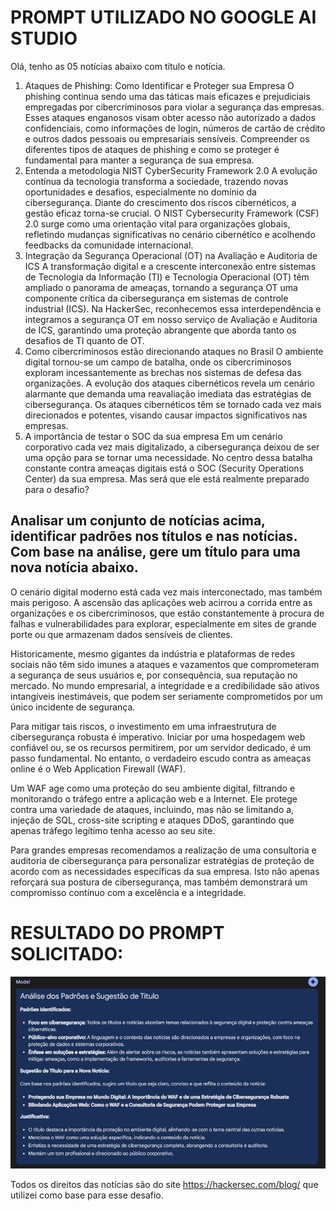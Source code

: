# PROMPT UTILIZADO NO GOOGLE AI STUDIO

Olá, tenho as 05 notícias abaixo com título e notícia.

1. Ataques de Phishing: Como Identificar e Proteger sua Empresa
   O phishing continua sendo uma das táticas mais eficazes e prejudiciais empregadas por cibercriminosos para violar a segurança das empresas. Esses ataques enganosos visam obter acesso não autorizado a dados confidenciais, como informações de login, números de cartão de crédito e outros dados pessoais ou empresariais sensíveis. Compreender os diferentes tipos de ataques de phishing e como se proteger é fundamental para manter a segurança de sua empresa.
2. Entenda a metodologia NIST CyberSecurity Framework 2.0
   A evolução contínua da tecnologia transforma a sociedade, trazendo novas oportunidades e desafios, especialmente no domínio da cibersegurança. Diante do crescimento dos riscos cibernéticos, a gestão eficaz torna-se crucial. O NIST Cybersecurity Framework (CSF) 2.0 surge como uma orientação vital para organizações globais, refletindo mudanças significativas no cenário cibernético e acolhendo feedbacks da comunidade internacional.
3. Integração da Segurança Operacional (OT) na Avaliação e Auditoria de ICS
   A transformação digital e a crescente interconexão entre sistemas de Tecnologia da Informação (TI) e Tecnologia Operacional (OT) têm ampliado o panorama de ameaças, tornando a segurança OT uma componente crítica da cibersegurança em sistemas de controle industrial (ICS). Na HackerSec, reconhecemos essa interdependência e integramos a segurança OT em nosso serviço de Avaliação e Auditoria de ICS, garantindo uma proteção abrangente que aborda tanto os desafios de TI quanto de OT.
4. Como cibercriminosos estão direcionando ataques no Brasil
   O ambiente digital tornou-se um campo de batalha, onde os cibercriminosos exploram incessantemente as brechas nos sistemas de defesa das organizações. A evolução dos ataques cibernéticos revela um cenário alarmante que demanda uma reavaliação imediata das estratégias de cibersegurança. Os ataques cibernéticos têm se tornado cada vez mais direcionados e potentes, visando causar impactos significativos nas empresas.
5. A importância de testar o SOC da sua empresa
   Em um cenário corporativo cada vez mais digitalizado, a cibersegurança deixou de ser uma opção para se tornar uma necessidade. No centro dessa batalha constante contra ameaças digitais está o SOC (Security Operations Center) da sua empresa. Mas será que ele está realmente preparado para o desafio?

## Analisar um conjunto de notícias acima, identificar padrões nos títulos e nas notícias. Com base na análise, gere um título para uma nova notícia abaixo.

O cenário digital moderno está cada vez mais interconectado, mas também mais perigoso. A ascensão das aplicações web acirrou a corrida entre as organizações e os cibercriminosos, que estão constantemente à procura de falhas e vulnerabilidades para explorar, especialmente em sites de grande porte ou que armazenam dados sensíveis de clientes.

Historicamente, mesmo gigantes da indústria e plataformas de redes sociais não têm sido imunes a ataques e vazamentos que comprometeram a segurança de seus usuários e, por consequência, sua reputação no mercado. No mundo empresarial, a integridade e a credibilidade são ativos intangíveis inestimáveis, que podem ser seriamente comprometidos por um único incidente de segurança.

Para mitigar tais riscos, o investimento em uma infraestrutura de cibersegurança robusta é imperativo. Iniciar por uma hospedagem web confiável ou, se os recursos permitirem, por um servidor dedicado, é um passo fundamental. No entanto, o verdadeiro escudo contra as ameaças online é o Web Application Firewall (WAF).

Um WAF age como uma proteção do seu ambiente digital, filtrando e monitorando o tráfego entre a aplicação web e a Internet. Ele protege contra uma variedade de ataques, incluindo, mas não se limitando a, injeção de SQL, cross-site scripting e ataques DDoS, garantindo que apenas tráfego legítimo tenha acesso ao seu site.

Para grandes empresas recomendamos a realização de uma consultoria e auditoria de cibersegurança para personalizar estratégias de proteção de acordo com as necessidades específicas da sua empresa. Isto não apenas reforçará sua postura de cibersegurança, mas também demonstrará um compromisso contínuo com a excelência e a integridade.

# RESULTADO DO PROMPT SOLICITADO:

![Resultado do Prompt](image-1.png)

Todos os direitos das notícias são do site https://hackersec.com/blog/ que utilizei como base para esse desafio.
